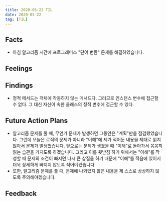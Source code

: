 ```yaml
---
title: 2020-05-22 TIL
date: 2020-05-22
tag: [TIL]
---
```


## Facts

- 아침 알고리즘 시간에 프로그래머스 "단어 변환" 문제를 해결하였습니다.

## Feelings

## Findings

- 정적 메서드는 객체에 작동하지 않는 메서드다. 그러므로 인스턴스 변수에 접근할 수 없다. 그 대신 자신이 속한 클래스의 정적 변수에 접근할 수 있다.

## Future Action Plans

- 알고리즘 문제를 풀 때, 무언가 문제가 발생하면 그동안은 "계획"만을 점검했었습니다. 그런데 오늘은 로직의 문제가 아니라 "이해"에 제가 적어둔 내용을 제대로 읽지 않아서 문제가 발생했습니다. 앞으로는 문제가 생겼을 때 "이해"로 돌아가서 꼼꼼히 읽는 습관을 가지도록 하겠습니다. 그리고 이를 뒷받침 하기 위해서는 "이해"를 작성할 때 문제의 조건이 빠지면 다시 큰 삽질을 하기 때문에 "이해"를 적음에 있어서 더욱 상세하게 빠지지 않도록 적어야겠습니다.
- 또한, 알고리즘 문제를 풀 때, 문제에 나와있지 않은 내용을 제 스스로 상상하지 않도록 주의해야겠습니다.

## Feedback
